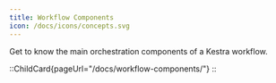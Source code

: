 ```yaml
---
title: Workflow Components
icon: /docs/icons/concepts.svg
---
```


Get to know the main orchestration components of a Kestra workflow.

::ChildCard{pageUrl="/docs/workflow-components/"}
::
